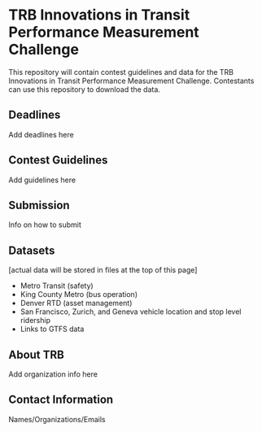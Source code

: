 # TRB Innovations in Transit Performance Measurement Challenge

This repository will contain contest guidelines and data for the TRB Innovations in Transit Performance Measurement Challenge.  Contestants can use this repository to download the data.

## Deadlines
Add deadlines here

## Contest Guidelines
Add guidelines here

## Submission
Info on how to submit

## Datasets
[actual data will be stored in files at the top of this page]
* Metro Transit (safety)
* King County Metro (bus operation)
* Denver RTD (asset management)
* San Francisco, Zurich, and Geneva vehicle location and stop level ridership
* Links to GTFS data

## About TRB
Add organization info here

## Contact Information
Names/Organizations/Emails
